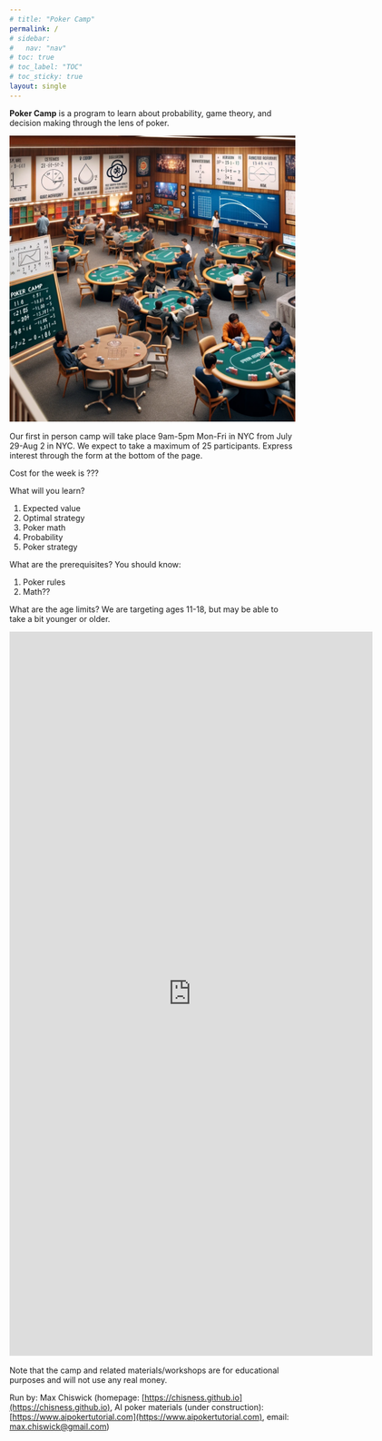 ```yaml
---
# title: "Poker Camp"
permalink: /
# sidebar:
#   nav: "nav"
# toc: true
# toc_label: "TOC"
# toc_sticky: true
layout: single
---
```

**Poker Camp** is a program to learn about probability, game theory, and decision making through the lens of poker. 

![Poker Camp](./assets/pc.png)

Our first in person camp will take place 9am-5pm Mon-Fri in NYC from July 29-Aug 2 in NYC. We expect to take a maximum of 25 participants. Express interest through the form at the bottom of the page. 

Cost for the week is ???

What will you learn? 
1. Expected value
2. Optimal strategy
3. Poker math
4. Probability
5. Poker strategy

What are the prerequisites? 
You should know: 
1. Poker rules
2. Math??

What are the age limits? 
We are targeting ages 11-18, but may be able to take a bit younger or older. 

<iframe src="https://docs.google.com/forms/d/e/1FAIpQLSfsH5J9v9_lwbVWuRelph75HXHYIRDkfV9brCadp9gDIpsGIQ/viewform?embedded=true" width="640" height="1276" frameborder="0" marginheight="0" marginwidth="0">Loading…</iframe>

Note that the camp and related materials/workshops are for educational purposes and will not use any real money. 

Run by: Max Chiswick (homepage: [https://chisness.github.io](https://chisness.github.io), AI poker materials (under construction): [https://www.aipokertutorial.com](https://www.aipokertutorial.com), email: [max.chiswick@gmail.com](mailto:max.chiswick@gmail.com))
